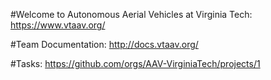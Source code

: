 #Welcome to Autonomous Aerial Vehicles at Virginia Tech: https://www.vtaav.org/

#Team Documentation: http://docs.vtaav.org/

#Tasks: https://github.com/orgs/AAV-VirginiaTech/projects/1

